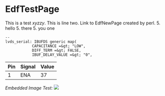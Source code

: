 # EdfTestPage
This is a test *xyzzy*. This is line two.
Link to EdfNewPage created by perl.
       5. hello
       5. there
       5. you
one

```
--
lvds_serial: IBUFDS generic map(
            CAPACITANCE =&gt; "LOW",
            DIFF_TERM =&gt; FALSE,
            IBUF_DELAY_VALUE =&gt; "0",
```


| Pin |Signal | Value|
| --- |------ | -----|
| 1 |ENA | 37|

_Embedded Image Test:_
<img src="http://ohm.bu.edu/~hazen/ej/2008/monster_trucks/tn/IMG_6085.JPG">



